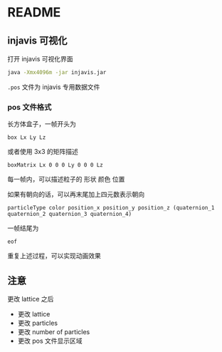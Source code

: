 # README

## injavis 可视化

打开 injavis 可视化界面

```bash
java -Xmx4096m -jar injavis.jar
```

`.pos` 文件为 injavis 专用数据文件

### pos 文件格式

长方体盒子，一帧开头为

```text
box Lx Ly Lz
```

或者使用 3x3 的矩阵描述

```text
boxMatrix Lx 0 0 0 Ly 0 0 0 Lz
```

每一帧内，可以描述粒子的 形状 颜色 位置

如果有朝向的话，可以再末尾加上四元数表示朝向

```text
particleType color position_x position_y position_z (quaternion_1 quaternion_2 quaternion_3 quaternion_4)
```

一帧结尾为

```text
eof
```

重复上述过程，可以实现动画效果

## 注意

更改 lattice 之后

- 更改 lattice
- 更改 particles
- 更改 number of particles
- 更改 pos 文件显示区域
